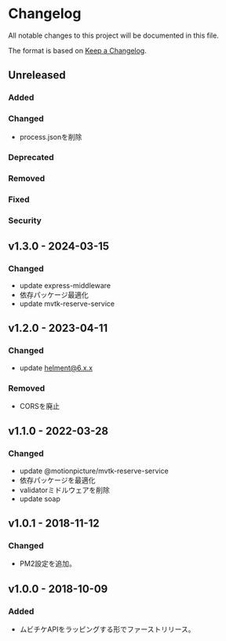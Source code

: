 # Changelog

All notable changes to this project will be documented in this file.

The format is based on [Keep a Changelog](http://keepachangelog.com/).

## Unreleased

### Added

### Changed

- process.jsonを削除

### Deprecated

### Removed

### Fixed

### Security

## v1.3.0 - 2024-03-15

### Changed

- update express-middleware
- 依存パッケージ最適化
- update mvtk-reserve-service

## v1.2.0 - 2023-04-11

### Changed

- update helment@6.x.x

### Removed

- CORSを廃止

## v1.1.0 - 2022-03-28

### Changed

- update @motionpicture/mvtk-reserve-service
- 依存パッケージを最適化
- validatorミドルウェアを削除
- update soap

## v1.0.1 - 2018-11-12

### Changed

- PM2設定を追加。

## v1.0.0 - 2018-10-09

### Added

- ムビチケAPIをラッピングする形でファーストリリース。
